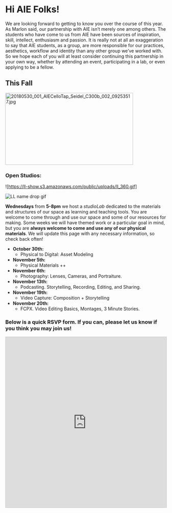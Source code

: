 # Hi AIE Folks!
We are looking forward to getting to know you over the course of this year. As Marlon said, our partnership with AIE isn’t merely one among others. The students who have come to us from AIE have been sources of inspiration, skill, intellect, enthusiasm and passion. It is really not at all an exaggeration to say that AIE students, as a group, are more responsible for our practices, aesthetics, workflow and identity than any other group we’ve worked with. So we hope each of you will at least consider continuing this partnership in your own way, whether by attending an event, participating in a lab, or even applying to be a fellow.
##  This Fall
<a data-flickr-embed="true" href="https://www.flickr.com/photos/boklearninglab/40846027280/in/photolist-25eqyRE-KRfH6Q-27Zaj2a-26ewGC3-GDeLKR-GDeLx6-GDeLmp-23f6iP3-GkMouT-23f6g9U-23f6fJA-23f6fpC-24URAcU-GkMmD8-HS8UvN-GkMkUx-25ZUF5H-24URz15-24URyME-HS8T2L-23f6bT9-GkMiCD-24URxYq-23f6aEY-GkMhyV-25W8jEJ-25ZUDtB-GkMgv2-25ZUDak-25ZUCZa-23f68gu-GkMeVD-23f67Jh-25ZUCmr-25W8hmW-24CMCrt-24URuCY-25ZUBPK-HS8MFf-25ZUBvZ-23f65zh-HS8LUW-GkMbge-25ZUAXV-24URsWm-25W8e8w-25ZUztH-23f61Cj-25W5vXj-25ZRVPD" title="20180530_001_AIECelloTap_Seidel_C300b_002_09253517.jpg"><img src="https://live.staticflickr.com/1746/40846027280_da8ce2673a_h.jpg" width="400" height="225" alt="20180530_001_AIECelloTap_Seidel_C300b_002_09253517.jpg"></a><script async src="//embedr.flickr.com/assets/client-code.js" charset="utf-8"></script>
### Open Studios:
![https://ll-show.s3.amazonaws.com/public/uploads/ll_360.gif]

![LL name drop gif](https://ll-show.s3.amazonaws.com/public/uploads/ll_360.gif)

**Wednesdays** from **5-8pm** we host a *studioLab* dedicated to the materials and structures of our space as learning and teaching tools. You are welcome to come through and use our space and some of our resources for making. Some weeks we will have themed work or a particular goal in mind, but you are **always welcome to come and use any of our physical materials**. We will update this page with any necessary information, so check back often!


- **October 30th:**
  - Physical to Digital: Asset Modeling
- **November 5th:**
  - Physical Materials ++
- **November 6th:**
  - Photography: Lenses, Cameras, and Portraiture.
- **November 13th:**
  - Podcasting. Storytelling, Recording, Editing, and Sharing.
- **November 19th:**
  - Video Capture: Composition + Storytelling
- **November 20th:**
  - FCPX. Video Editing Basics, Montages, 3 Minute Stories.

### Below is a quick RSVP form. If you can, please let us know if you think you may join us!
<iframe class="airtable-embed" src="https://airtable.com/embed/shrQv7DDuvlvuFzQa?backgroundColor=pinkLight" frameborder="0" onmousewheel="" width="100%" height="533" style="background: transparent; border: 1px solid #ccc;"></iframe>
